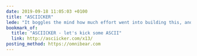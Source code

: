 ```yaml
---
date: 2019-09-18 11:05:03 +0100
title: "ASCIICKER"
lede: "It boggles the mind how much effort went into building this, and how clean it is!"
bookmark_of:
  title: "ASCIICKER - let's kick some ASCII"
  link: http://asciicker.com/x13/
posting_method: https://omnibear.com
---
```


